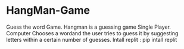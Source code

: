 # HangMan-Game
Guess the word Game.
Hangman is a guessing game Single Player. Computer Chooses a wordand the user tries to guess it by suggesting letters within a certain number of guesses.
Intall replit : pip intall replit
